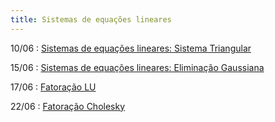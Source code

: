 ```yaml
---
title: Sistemas de equações lineares
---
```


10/06
: [Sistemas de equações lineares: Sistema Triangular](#)

15/06
: [Sistemas de equações lineares: Eliminação Gaussiana](#)

17/06
: [Fatoração LU](#)

22/06
: [Fatoração Cholesky](#)
